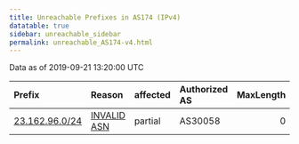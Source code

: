 ```yaml
---
title: Unreachable Prefixes in AS174 (IPv4)
datatable: true
sidebar: unreachable_sidebar
permalink: unreachable_AS174-v4.html
---
```


Data as of 2019-09-21 13:20:00 UTC


<div class="datatable-begin"></div>

| Prefix                                                 | Reason                                                                                              | affected   | Authorized AS   |   MaxLength | Anchor                           |   unreachable /24s |
|:-------------------------------------------------------|:----------------------------------------------------------------------------------------------------|:-----------|:----------------|------------:|:---------------------------------|-------------------:|
| [23.162.96.0/24](https://stat.ripe.net/23.162.96.0/24) | [INVALID ASN](https://rpki-validator.ripe.net/announcement-preview?asn=AS174&prefix=23.162.96.0/24) | partial    | AS30058         |           0 | [ARIN](unreachable_ARIN-v4.html) |                  1 |

<div class="datatable-end"></div>